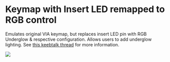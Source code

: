 # Keymap with Insert LED remapped to RGB control

Emulates original VIA keymap, but replaces insert LED pin with RGB Underglow & respective configuration.
Allows users to add underglow lighting. See [this keebtalk thread](https://www.keebtalk.com/t/adding-rgb-to-fc660c-with-hasu-controller/14484) for more information.

![](https://i.imgur.com/fg89nez.jpg)
